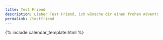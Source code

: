 ```yaml
---
title: Test Friend
description: Lieber Test Friend, ich wünsche dir einen frohen Advent!
permalink: /testfriend
---
```


{% include calendar_template.html %}